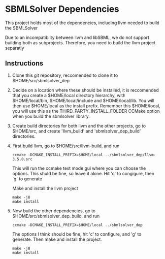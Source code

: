 SBMLSolver Dependencies
=======================

This project holds most of the dependencies, including llvm needed to build the
SBMLSolver

Due to an incompatiblity between llvm and libSBML, we do not support building both
as subprojects. Therefore, you need to build the llvm project separatly


Instructions
------------

1. Clone this git repository, reccomended to clone it to $HOME/src/sbmlsolver_dep

2. Decide on a location where these should be installed, it is reccomended that you
   create a $HOME/local directory hierarchy, with $HOME/local/bin, $HOME/local/include and
   $HOME/local/lib. You will then use $HOME/local as the install prefix. Remember this
   $HOME/local, you will use this as the THIRD_PARTY_INSTALL_FOLDER CCMake option when
   you build the sbmlsolver library. 

3. Create build directories for both llvm and the other projects, go to $HOME/src, and
   create 'llvm_build' and 'sbmlsolver_dep_build' directories.

4. First build llvm, go to $HOME/src/llvm-build, and run

   ```
   ccmake -DCMAKE_INSTALL_PREFIX=$HOME/local ../sbmlsolver_dep/llvm-3.5.0.src
   ```

   This will run the ccmake text mode gui where you can choose the options. This
   shuld be fine, so leave it alone. Hit 'c' to congigure, then 'g' to generate

   Make and install the llvm project

   ```
   make -j8
   make install
   ```

5. Now build the other dependencies, go to $HOME/src/sbmlsolver_dep_build, and run

   ```
   ccmake -DCMAKE_INSTALL_PREFIX=$HOME/local ../sbmlsolver_dep
   ```

   The options I think should be fine, hit 'c' to configure, and 'g' to generate.
   Then make and install the project.

   ```
   make -j8
   make install
   ```
       





